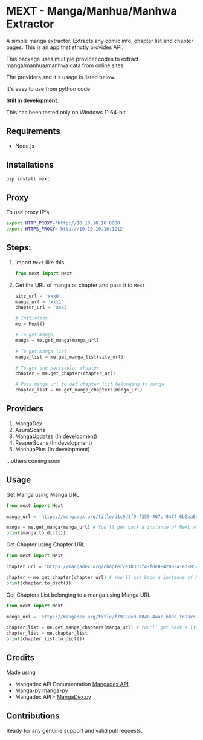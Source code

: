 # MEXT - Manga/Manhua/Manhwa Extractor

A simple manga extractor. Extracts any comic info, chapter list and chapter pages. This is an app that strictly provides API.

This package uses multiple provider codes to extract manga/manhua/manhwa data from online sites.

The providers and it's usage is listed below.

It's easy to use from python code.

**Still in development.**

This has been tested only on Windows 11 64-bit.

## Requirements

- Node.js

## Installations

```bash
pip install mext
```

<!-- **Important: It's necessary to have a virtual or real display to run this for best results** -->

## Proxy

To use proxy IP's
```bash
export HTTP_PROXY='http://10.10.10.10:8000'
export HTTPS_PROXY='http://10.10.10.10:1212'
```

## Steps:
1. Import `Mext` like this
    ```python
    from mext import Mext
    ```

2. Get the URL of manga or chapter and pass it to `Mext`

    ```python
    site_url = 'xxx0'
    manga_url = 'xxx1'
    chapter_url = 'xxx2'

    # Initialize
    me = Mext()

    # To get manga
    manga = me.get_manga(manga_url)

    # To get manga list
    manga_list = me.get_manga_list(site_url)

    # To get one particular chapter
    chapter = me.get_chapter(chapter_url)

    # Pass manga url to get chapter list belonging to manga
    chapter_list = me.get_manga_chapters(manga_url)
    ```

## Providers

1. MangaDex
2. AsuraScans
3. MangaUpdates (In development)
3. ReaperScans (In development)
3. ManhuaPlus (In development)

...others coming soon

## Usage

Get Manga using Manga URL

```python
from mext import Mext

manga_url = 'https://mangadex.org/title/d1c0d3f9-f359-467c-8474-0b2ea8e06f3d/bocchi-sensei-teach-me-mangadex'

manga = me.get_manga(manga_url) # You'll get back a instance of Mext with Manga data
print(manga.to_dict())
```

Get Chapter using Chapter URL

```python
from mext import Mext

chapter_url = 'https://mangadex.org/chapter/e183d3f4-fde0-4288-a1ed-8547490f84b3'

chapter = me.get_chapter(chapter_url) # You'll get back a instance of Mext with Chapter data
print(chapter.to_dict())
```

Get Chapters List belonging to a manga using Manga URL
```python
from mext import Mext

manga_url = 'https://mangadex.org/title/f7972eed-0040-4aac-b8de-fc99c522c25a/anti-kissmanga-anthology'

chapter_list = me.get_manga_chapters(manga_url) # You'll get back a list of instances of Mext with a list of Chapter data
chapter_list = me.chapter_list
print(chapter_list.to_dict())
```

## Credits

Made using
- Mangadex API Documentation [Mangadex API](https://api.mangadex.org/docs/)
- Manga-py [manga-py](https://github.com/manga-py/manga-py)
- Mangadex API - [MangaDex.py](https://github.com/Proxymiity/MangaDex.py)

## Contributions
Ready for any genuine support and valid pull requests.
